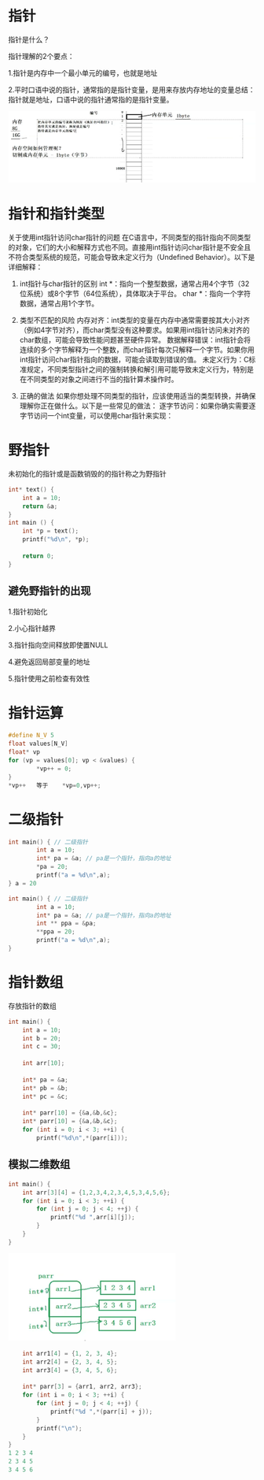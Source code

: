 # 指针

指针是什么？

指针理解的2个要点：

1.指针是内存中一个最小单元的编号，也就是地址

2.平时口语中说的指针，通常指的是指针变量，是用来存放内存地址的变量总结：指针就是地址，口语中说的指针通常指的是指针变量。

![](Screenshot/Screenshot_20250110_140254.png)

# 指针和指针类型

关于使用int指针访问char指针的问题
在C语言中，不同类型的指针指向不同类型的对象，它们的大小和解释方式也不同。直接用int指针访问char指针是不安全且不符合类型系统的规范，可能会导致未定义行为（Undefined Behavior）。以下是详细解释：
1. int指针与char指针的区别
    int *：指向一个整型数据，通常占用4个字节（32位系统）或8个字节（64位系统），具体取决于平台。
    char *：指向一个字符数据，通常占用1个字节。

2. 类型不匹配的风险
    内存对齐：int类型的变量在内存中通常需要按其大小对齐（例如4字节对齐），而char类型没有这种要求。如果用int指针访问未对齐的char数组，可能会导致性能问题甚至硬件异常。
    数据解释错误：int指针会将连续的多个字节解释为一个整数，而char指针每次只解释一个字节。如果你用int指针访问char指针指向的数据，可能会读取到错误的值。
    未定义行为：C标准规定，不同类型指针之间的强制转换和解引用可能导致未定义行为，特别是在不同类型的对象之间进行不当的指针算术操作时。

3. 正确的做法
    如果你想处理不同类型的指针，应该使用适当的类型转换，并确保理解你正在做什么。以下是一些常见的做法：
    逐字节访问：如果你确实需要逐字节访问一个int变量，可以使用char指针来实现：

  # 野指针

 未初始化的指针或是函数销毁的的指针称之为野指针

```c
int* text() {
    int a = 10;
    return &a;
}
int main () {
    int *p = text();
    printf("%d\n", *p);

    return 0;
}
```

## 避免野指针的出现

1.指针初始化

2.小心指针越界

3.指针指向空间释放即使置NULL

4.避免返回局部变量的地址

5.指针使用之前检查有效性

# 指针运算

```c
#define N_V 5
float values[N_V]
float* vp
for (vp = values[0]; vp < &values) {
        *vp++ = 0;
}
*vp++   等于    *vp=0,vp++;
```

# 二级指针

```c
int main() { // 二级指针
        int a = 10;
        int* pa = &a; // pa是一个指针，指向a的地址
        *pa = 20;
        printf("a = %d\n",a);
} a = 20
```

```c
int main() { // 二级指针
        int a = 10;
        int* pa = &a; // pa是一个指针，指向a的地址
        int ** ppa = &pa;
        **ppa = 20;
        printf("a = %d\n",a);
}
```

# 指针数组

存放指针的数组

```c
int main() {
    int a = 10;
    int b = 20;
    int c = 30;

    int arr[10];

    int* pa = &a;
    int* pb = &b;
    int* pc = &c;

    int* parr[10] = {&a,&b,&c};
    int* parr[10] = {&a,&b,&c};
    for (int i = 0; i < 3; ++i) {
        printf("%d\n",*(parr[i]));
```

## 模拟二维数组

```c
int main() {
    int arr[3][4] = {1,2,3,4,2,3,4,5,3,4,5,6};
    for (int i = 0; i < 3; ++i) {
        for (int j = 0; j < 4; ++j) {
            printf("%d ",arr[i][j]);
        }
    }
}
```

![](Screenshot/Screenshot_20250110_210931.png)

```c
    int arr1[4] = {1, 2, 3, 4};
    int arr2[4] = {2, 3, 4, 5};
    int arr3[4] = {3, 4, 5, 6};

    int* parr[3] = {arr1, arr2, arr3};
    for (int i = 0; i < 3; ++i) {
        for (int j = 0; j < 4; ++j) {
            printf("%d ",*(parr[i] + j));
        }
        printf("\n");
    }
}
1 2 3 4 
2 3 4 5 
3 4 5 6 

```

